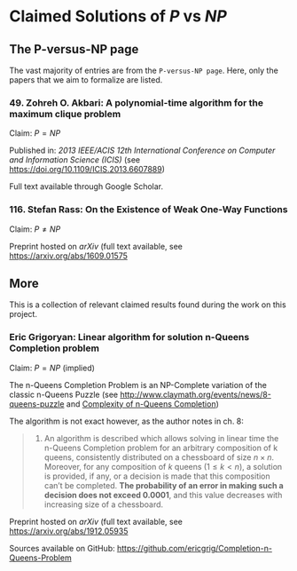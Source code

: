 # Claimed Solutions of $`P`$ vs $`NP`$

## The P-versus-NP page

The vast majority of entries are from the `P-versus-NP page`. Here, only the papers that we aim to formalize are listed.

### 49. Zohreh O. Akbari: A polynomial-time algorithm for the maximum clique problem

Claim: $`P = NP`$

Published in: _2013 IEEE/ACIS 12th International Conference on Computer and Information Science (ICIS)_ (see <https://doi.org/10.1109/ICIS.2013.6607889>)

Full text available through Google Scholar.

### 116. Stefan Rass: On the Existence of Weak One-Way Functions

Claim: $`P ≠ NP`$

Preprint hosted on _arXiv_ (full text available, see <https://arxiv.org/abs/1609.01575>

## More

This is a collection of relevant claimed results found during the work on this project.

### Eric Grigoryan: Linear algorithm for solution n-Queens Completion problem

<!-- Stefan Haan found this entry -->

Claim: $`P = NP`$ (implied)

The n-Queens Completion Problem is an NP-Complete variation of the classic n-Queens Puzzle (see <http://www.claymath.org/events/news/8-queens-puzzle> and [Complexity of n-Queens Completion](https://www.jair.org/index.php/jair/article/download/11079/26262/))

The algorithm is not exact however, as the author notes in ch. 8:

> 1. An algorithm is described which allows solving in linear time the n-Queens Completion problem for an arbitrary composition of k queens, consistently distributed on a chessboard of size $`n×n`$. Moreover, for any composition of $`k`$ queens ($`1 ≤ k < n`$), a solution is provided, if any, or a decision is made that this composition can’t be completed. **The probability of an error in making such a decision does not exceed 0.0001**, and this value decreases with increasing size of a chessboard.

Preprint hosted on _arXiv_ (full text available, see <https://arxiv.org/abs/1912.05935>

Sources available on GitHub: <https://github.com/ericgrig/Completion-n-Queens-Problem>
